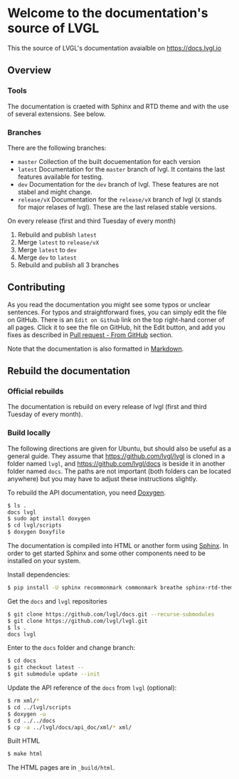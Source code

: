 # Welcome to the documentation's source of LVGL

This the source of LVGL's documentation avaialble on https://docs.lvgl.io

## Overview

### Tools
The documentation is craeted with Sphinx and RTD theme and with the use of several extensions. See below.

### Branches

There are the following branches:
- `master` Collection of the built docuementation for each version
- `latest` Documentation for the `master` branch of lvgl. It contains the last features available for testing.
- `dev` Documentation for the `dev` branch of lvgl. These features are not stabel and might change. 
- `release/vX` Documentation for the `release/vX` branch of lvgl (`X` stands for major relases of lvgl). These are the last relased stable versions.

On every release (first and third Tuesday of every month)
1. Rebuild and publish `latest`
2. Merge `latest` to `release/vX`
3. Merge `latest` to `dev`
4. Merge `dev` to `latest`
5. Rebuild and publish all 3 branches

## Contributing

As you read the documentation you might see some typos or unclear sentences. 
For typos and straightforward fixes, you can simply edit the file on GitHub. There is an `Edit on Github` link on the top right-hand corner of all pages.
Click it to see the file on GitHub, hit the Edit button, and add you fixes as described in [Pull request - From GitHub](https://docs.lvgl.io/latest/en/html/contributing/index.html#from-github) section.

Note that the documentation is also formatted in [Markdown](https://github.com/adam-p/markdown-here/wiki/Markdown-Cheatsheet). 

## Rebuild the documentation

### Official rebuilds

The documentation is rebuild on every release of lvgl (first and third Tuesday of every month).

### Build locally

The following directions are given for Ubuntu, but should also be useful as a general guide. They assume that https://github.com/lvgl/lvgl is cloned in a folder named `lvgl`, and https://github.com/lvgl/docs is beside it in another folder named `docs`. The paths are not important (both folders can be located anywhere) but you may have to adjust these instructions slightly.

To rebuild the API documentation, you need [Doxygen](http://www.doxygen.nl/).

```sh
$ ls .
docs lvgl
$ sudo apt install doxygen
$ cd lvgl/scripts
$ doxygen Doxyfile
```

The documentation is compiled into HTML or another form using [Sphinx](https://www.sphinx-doc.org). In order to get started Sphinx and some other components need to be installed on your system. 


Install dependencies:
```sh
$ pip install -U sphinx recommonmark commonmark breathe sphinx-rtd-theme sphinx-markdown-tables sphinx-sitemap
```

Get the `docs` and `lvgl` repositories
```sh
$ git clone https://github.com/lvgl/docs.git --recurse-submodules 
$ git clone https://github.com/lvgl/lvgl.git
$ ls .
docs lvgl
```

Enter to the `docs` folder and change branch:
```sh
$ cd docs
$ git checkout latest --
$ git submodule update --init
```

Update the API reference of the `docs` from `lvgl` (optional):
```sh
$ rm xml/*
$ cd ../lvgl/scripts
$ doxygen -u
$ cd ../../docs
$ cp -a ../lvgl/docs/api_doc/xml/* xml/
```

Built HTML
```sh
$ make html
```

The HTML pages are in `_build/html`.
